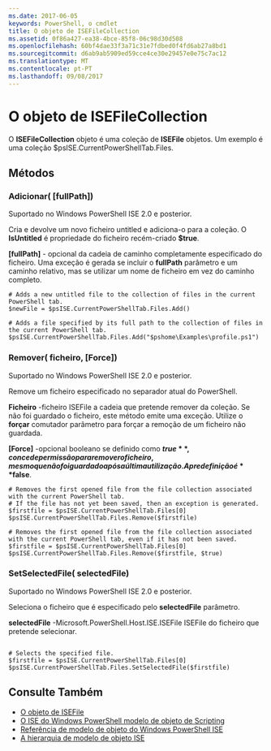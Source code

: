 ```yaml
---
ms.date: 2017-06-05
keywords: PowerShell, o cmdlet
title: O objeto de ISEFileCollection
ms.assetid: 0f86a427-ea38-4bce-85f8-06c98d30d508
ms.openlocfilehash: 60bf4dae33f3a71c31e7fdbed0f4fd6ab27a8bd1
ms.sourcegitcommit: d6ab9ab5909ed59cce4ce30e29457e0e75c7ac12
ms.translationtype: MT
ms.contentlocale: pt-PT
ms.lasthandoff: 09/08/2017
---
```

# <a name="the-isefilecollection-object"></a>O objeto de ISEFileCollection
  O **ISEFileCollection** objeto é uma coleção de **ISEFile** objetos. Um exemplo é uma coleção $psISE.CurrentPowerShellTab.Files.

## <a name="methods"></a>Métodos

### <a name="add-fullpath-"></a>Adicionar\( \[fullPath\]\)
  Suportado no Windows PowerShell ISE 2.0 e posterior. 

 Cria e devolve um novo ficheiro untitled e adiciona-o para a coleção. O **IsUntitled** é propriedade do ficheiro recém-criado **$true**.

 **\[fullPath\]**  - opcional da cadeia de caminho completamente especificado do ficheiro. Uma exceção é gerada se incluir o **fullPath** parâmetro e um caminho relativo, mas se utilizar um nome de ficheiro em vez do caminho completo.

```
# Adds a new untitled file to the collection of files in the current PowerShell tab.
$newFile = $psISE.CurrentPowerShellTab.Files.Add()

# Adds a file specified by its full path to the collection of files in the current PowerShell tab.
$psISE.CurrentPowerShellTab.Files.Add("$pshome\Examples\profile.ps1")

```

### <a name="remove-file-force-"></a>Remover\( ficheiro, \[Force\]\)
  Suportado no Windows PowerShell ISE 2.0 e posterior. 

 Remove um ficheiro especificado no separador atual do PowerShell.

 **Ficheiro** -ficheiro ISEFile a cadeia que pretende remover da coleção. Se não foi guardado o ficheiro, este método emite uma exceção. Utilize o **forçar** comutador parâmetro para forçar a remoção de um ficheiro não guardada.

 **\[Force\]**  -opcional booleano se definido como **$true**, concede permissão para remover o ficheiro, mesmo que não foi guardado após a última utilização. A predefinição é **$false**.

```
# Removes the first opened file from the file collection associated with the current PowerShell tab.
# If the file has not yet been saved, then an exception is generated.
$firstfile = $psISE.CurrentPowerShellTab.Files[0]
$psISE.CurrentPowerShellTab.Files.Remove($firstfile)

# Removes the first opened file from the file collection associated with the current PowerShell tab, even if it has not been saved.
$firstfile = $psISE.CurrentPowerShellTab.Files[0]
$psISE.CurrentPowerShellTab.Files.Remove($firstfile, $true)
```

### <a name="setselectedfile-selectedfile-"></a>SetSelectedFile\( selectedFile\)
  Suportado no Windows PowerShell ISE 2.0 e posterior. 

 Seleciona o ficheiro que é especificado pelo **selectedFile** parâmetro.

 **selectedFile** -Microsoft.PowerShell.Host.ISE.ISEFile ISEFile do ficheiro que pretende selecionar.

```

# Selects the specified file.
$firstfile = $psISE.CurrentPowerShellTab.Files[0]
$psISE.CurrentPowerShellTab.Files.SetSelectedFile($firstfile)

```

## <a name="see-also"></a>Consulte Também
- [O objeto de ISEFile](The-ISEFile-Object.md) 
- [O ISE do Windows PowerShell modelo de objeto de Scripting](The-Windows-PowerShell-ISE-Scripting-Object-Model.md) 
- [Referência de modelo de objeto do Windows PowerShell ISE](Windows-PowerShell-ISE-Object-Model-Reference.md) 
- [A hierarquia de modelo de objeto ISE](The-ISE-Object-Model-Hierarchy.md)
